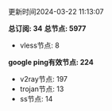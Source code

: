 更新时间2024-03-22 11:13:07

**总订阅: 34**
**总节点: 5977**
- vless节点: 8

**google ping有效节点: 224**
- v2ray节点: 197
- trojan节点: 13
- ss节点: 14
